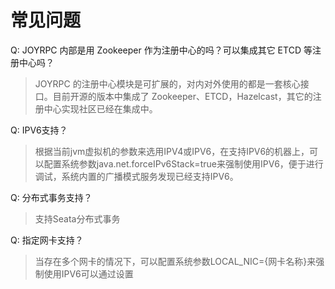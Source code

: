 常见问题
===


Q: JOYRPC 内部是用 Zookeeper 作为注册中心的吗？可以集成其它 ETCD 等注册中心吗？

>  JOYRPC 的注册中心模块是可扩展的，对内对外使用的都是一套核心接口。目前开源的版本中集成了 Zookeeper、ETCD，Hazelcast，其它的注册中心实现社区已经在集成中。
   
Q: IPV6支持？

>  根据当前jvm虚拟机的参数来选用IPV4或IPV6，在支持IPV6的机器上，可以配置系统参数java.net.forceIPv6Stack=true来强制使用IPV6，便于进行调试，系统内置的广播模式服务发现已经支持IPV6。
   
Q: 分布式事务支持？

>  支持Seata分布式事务

Q: 指定网卡支持？

>  当存在多个网卡的情况下，可以配置系统参数LOCAL_NIC={网卡名称}来强制使用IPV6可以通过设置